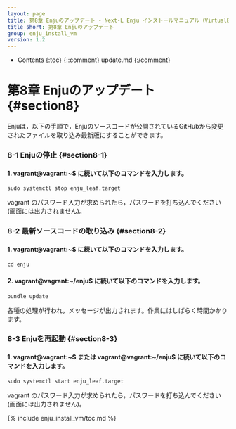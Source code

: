 ```yaml
---
layout: page
title: 第8章 Enjuのアップデート - Next-L Enju インストールマニュアル（VirtualBox編）
title_short: 第8章 Enjuのアップデート
group: enju_install_vm
version: 1.2
---
```


* Contents
{:toc}
{::comment} update.md {:/comment}

第8章 Enjuのアップデート {#section8}
====================================

Enjuは，以下の手順で，Enjuのソースコードが公開されているGitHubから変更されたファイルを取り込み最新版にすることができます。

### 8-1 Enjuの停止 {#section8-1}

#### 1. vagrant@vagrant:~$ に続いて以下のコマンドを入力します。

	sudo systemctl stop enju_leaf.target

vagrant のパスワード入力が求められたら，パスワードを打ち込んでください(画面には出力されません)。

### 8-2 最新ソースコードの取り込み {#section8-2}

#### 1. vagrant@vagrant:~$ に続いて以下のコマンドを入力します。

	cd enju

#### 2. vagrant@vagrant:~/enju$ に続いて以下のコマンドを入力します。

	bundle update

各種の処理が行われ，メッセージが出力されます。作業にはしばらく時間かかります。

### 8-3 Enjuを再起動 {#section8-3}

#### 1. vagrant@vagrant:~$ または vagrant@vagrant:~/enju$ に続いて以下のコマンドを入力します。

	sudo systemctl start enju_leaf.target

vagrant のパスワード入力が求められたら，パスワードを打ち込んでください(画面には出力されません)。

{% include enju_install_vm/toc.md %}

